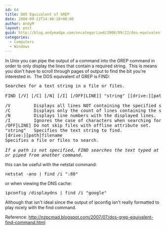 ```yaml
---
id: 64
title: DOS Equivalent of GREP
date: 2008-09-22T14:40:18+00:00
author: AndyM
layout: post
guid: http://blog.andymadge.com/uncategorized/2008/09/22/dos-equivalent-to-grep/
categories:
  - Computers
  - Windows
---
```

In Unix you can pipe the output of a command into the GREP command in order to only display the lines that contain a required string.  This is means you don't have to scroll through pages of output to find the bit you're interested in.  The DOS equivalent of GREP is FIND:

<pre>Searches for a text string in a file or files.

FIND [/V] [/C] [/N] [/I] [/OFF[LINE]] "string" [[drive:][path]filename[ ...]]

/V         Displays all lines NOT containing the specified string.
/C         Displays only the count of lines containing the string.
/N         Displays line numbers with the displayed lines.
/I         Ignores the case of characters when searching for the string.
/OFF[LINE] Do not skip files with offline attribute set.
"string"   Specifies the text string to find.
[drive:][path]filename
Specifies a file or files to search.

<em>If a path is not specified, FIND searches the text typed at the prompt
or piped from another command.</em></pre>

this can be useful with the netstat command:

<pre>netstat -ano | find /i ":80"</pre>

or when viewing the DNS cache:

<pre>ipconfig /displaydns | find /i "google"</pre>

Although that isn't ideal since the output of ipconfig isn't really formatted to play nicely with the find command.

Reference: <http://nzpcmad.blogspot.com/2007/07/dos-grep-equivalent-find-command.html>
